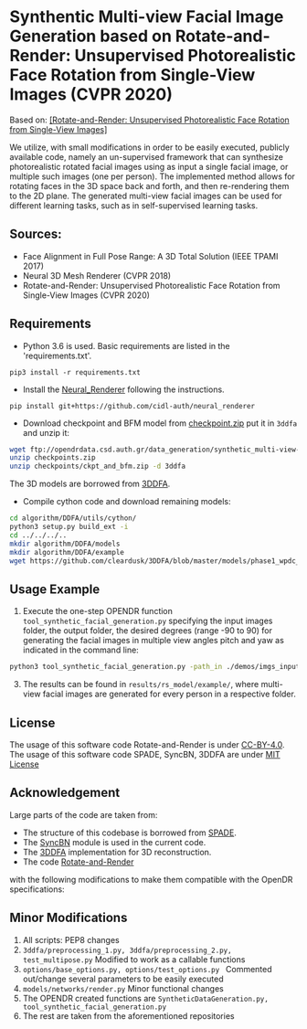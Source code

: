 # Synthentic Multi-view Facial Image Generation based on Rotate-and-Render: Unsupervised Photorealistic Face Rotation from Single-View Images (CVPR 2020)

Based on: [[Rotate-and-Render: Unsupervised Photorealistic Face Rotation from Single-View Images]](https://arxiv.org/abs/2003.08124)

We utilize, with small modifications in order to be easily executed, publicly available code, namely an un-supervised framework that can synthesize photorealistic rotated facial images using as input  a single facial image, or multiple such images (one per person).
The implemented method allows for rotating faces in the 3D space back and forth, and then re-rendering them to the 2D plane.
The generated multi-view facial images can be used for different learning tasks, such as in self-supervised learning tasks.

## Sources:
* Face Alignment in Full Pose Range: A 3D Total Solution (IEEE TPAMI 2017)
* Neural 3D Mesh Renderer (CVPR 2018)
* Rotate-and-Render: Unsupervised Photorealistic Face Rotation from Single-View Images (CVPR 2020)

## Requirements
* Python 3.6 is used. Basic requirements are listed in the 'requirements.txt'.

```
pip3 install -r requirements.txt
```
* Install the [Neural_Renderer](https://github.com/daniilidis-group/neural_renderer) following the instructions.
```
pip install git+https://github.com/cidl-auth/neural_renderer
```

* Download checkpoint and BFM model from [checkpoint.zip](ftp://opendrdata.csd.auth.gr/data_generation/synthetic_multi-view-facial-generator/ckpt_and_bfm.zip) put it in ```3ddfa``` and unzip it:
```bash
wget ftp://opendrdata.csd.auth.gr/data_generation/synthetic_multi-view-facial-generator/checkpoints.zip
unzip checkpoints.zip
unzip checkpoints/ckpt_and_bfm.zip -d 3ddfa
```
The 3D models are borrowed from [3DDFA](https://github.com/cleardusk/3DDFA).

* Compile cython code and download remaining models:
```bash
cd algorithm/DDFA/utils/cython/
python3 setup.py build_ext -i
cd ../../../..
mkdir algorithm/DDFA/models
mkdir algorithm/DDFA/example
wget https://github.com/cleardusk/3DDFA/blob/master/models/phase1_wpdc_vdc.pth.tar?raw=true -O algorithm/DDFA/models/phase1_wpdc_vdc.pth.tar
```

## Usage Example

1.	Execute the one-step OPENDR function ```tool_synthetic_facial_generation.py``` specifying the input images folder, the output folder, the desired degrees (range -90 to 90) for generating the facial images in multiple view angles pitch and yaw as indicated in the command line: 
```sh
python3 tool_synthetic_facial_generation.py -path_in ./demos/imgs_input/ -path_3ddfa ./algorithm/DDFA/ -save_path ./results -val_yaw 10, 40 -val_pitch 10, 30 -device cuda
```

3. The results can be found in ```results/rs_model/example/```, where multi-view facial images are generated for every person in a respective folder.


## License 
The usage of this software code Rotate-and-Render is under [CC-BY-4.0](https://github.com/Hangz-nju-cuhk/Rotate-and-Render/blob/master/LICENSE).
The usage of this software code SPADE, SyncBN, 3DDFA are under [MIT License](https://github.com/tasostefas/opendr_internal/blob/synthetic-multi-view-facial-generator/projects/data_generation/synthetic-multi-view-facial-image-generation/3ddfa/LICENSE)

## Acknowledgement
Large parts of the code are taken from: 
* The structure of this codebase is borrowed from [SPADE](https://github.com/NVlabs/SPADE).
* The [SyncBN](https://github.com/vacancy/Synchronized-BatchNorm-PyTorch) module is used in the current code.
* The [3DDFA](https://github.com/cleardusk/3DDFA) implementation for 3D reconstruction.
* The code [Rotate-and-Render](https://github.com/Hangz-nju-cuhk/Rotate-and-Render/)  
  
with the following modifications to make them compatible with the OpenDR specifications:
## Minor Modifications
1. All scripts: PEP8 changes
2. ```3ddfa/preprocessing_1.py, 3ddfa/preprocessing_2.py, test_multipose.py``` Modified to work as a callable functions
3. ```options/base_options.py, options/test_options.py ``` Commented out/change several parameters to be easily executed 
4. ```models/networks/render.py``` Minor functional changes
5. The OPENDR created functions are ```SyntheticDataGeneration.py, tool_synthetic_facial_generation.py```
6. The rest are taken from the aforementioned repositories
